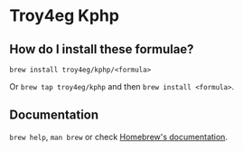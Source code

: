 # Troy4eg Kphp

## How do I install these formulae?

`brew install troy4eg/kphp/<formula>`

Or `brew tap troy4eg/kphp` and then `brew install <formula>`.

## Documentation

`brew help`, `man brew` or check [Homebrew's documentation](https://docs.brew.sh).
